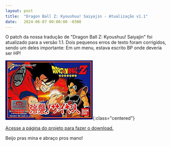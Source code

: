 ```yaml
---
layout: post
title:  "Dragon Ball Z: Kyoushuu! Saiyajin - Atualização v1.1"
date:   2024-06-07 00:00:00 -0300
---
```


O patch da nossa tradução de "Dragon Ball Z: Kyoushuu! Saiyajin" foi atualizado para a versão 1.1. Dois pequenos erros de texto foram corrigidos, sendo um deles importante: Em um menu, estava escrito BP onde deveria ser HP!

![capa.jpeg](/img/dbz_kyoushuu_saiyajin/capa.jpeg){:class="centered"}

[Acesse a página do projeto para fazer o download.](/traducoes/nes-dbz-kyoushuu-saiyajin)

Beijo pras mina e abraço pros mano!